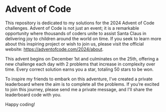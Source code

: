 # Advent of Code
This repository is dedicated to my solutions for the 2024 Advent of Code challenges. Advent of Code is not just an event; it is a remarkable opportunity where thousands of coders unite to assist Santa Claus in delivering joy to children around the world on time. If you seek to learn more about this inspiring project or wish to join us, please visit the official website: https://adventofcode.com/2024/about.

This advent begins on December 1st and culminates on the 25th, offering a new challenge each day with 2 problems that increase in complexity over time. Every correct solution earns you a star, totaling 50 stars to be won.

To inspire my friends to embark on this adventure, I've created a private leaderboard where the aim is to complete all the problems. If you’re excited to join this journey, please send me a private message, and I'll share the leaderboard code with you.

Happy coding!